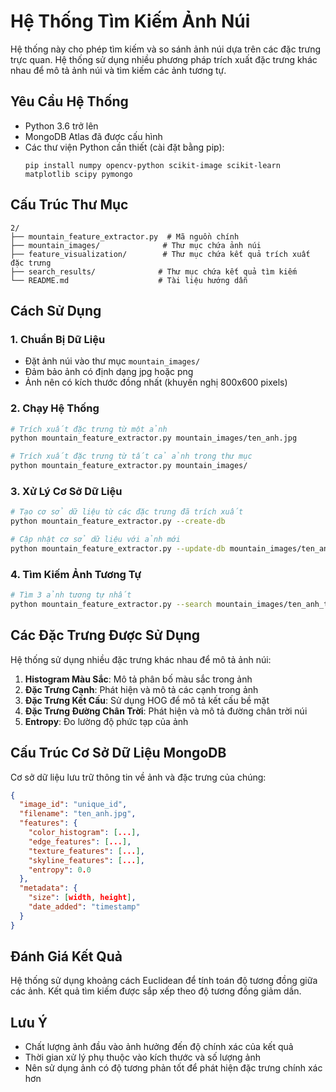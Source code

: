 # Hệ Thống Tìm Kiếm Ảnh Núi

Hệ thống này cho phép tìm kiếm và so sánh ảnh núi dựa trên các đặc trưng trực quan. Hệ thống sử dụng nhiều phương pháp trích xuất đặc trưng khác nhau để mô tả ảnh núi và tìm kiếm các ảnh tương tự.

## Yêu Cầu Hệ Thống

- Python 3.6 trở lên
- MongoDB Atlas đã được cấu hình
- Các thư viện Python cần thiết (cài đặt bằng pip):
  ```
  pip install numpy opencv-python scikit-image scikit-learn matplotlib scipy pymongo
  ```

## Cấu Trúc Thư Mục

```
2/
├── mountain_feature_extractor.py  # Mã nguồn chính
├── mountain_images/              # Thư mục chứa ảnh núi
├── feature_visualization/        # Thư mục chứa kết quả trích xuất đặc trưng
├── search_results/              # Thư mục chứa kết quả tìm kiếm
└── README.md                    # Tài liệu hướng dẫn
```

## Cách Sử Dụng

### 1. Chuẩn Bị Dữ Liệu

- Đặt ảnh núi vào thư mục `mountain_images/`
- Đảm bảo ảnh có định dạng jpg hoặc png
- Ảnh nên có kích thước đồng nhất (khuyến nghị 800x600 pixels)

### 2. Chạy Hệ Thống

```bash
# Trích xuất đặc trưng từ một ảnh
python mountain_feature_extractor.py mountain_images/ten_anh.jpg

# Trích xuất đặc trưng từ tất cả ảnh trong thư mục
python mountain_feature_extractor.py mountain_images/
```

### 3. Xử Lý Cơ Sở Dữ Liệu

```bash
# Tạo cơ sở dữ liệu từ các đặc trưng đã trích xuất
python mountain_feature_extractor.py --create-db

# Cập nhật cơ sở dữ liệu với ảnh mới
python mountain_feature_extractor.py --update-db mountain_images/ten_anh_moi.jpg
```

### 4. Tìm Kiếm Ảnh Tương Tự

```bash
# Tìm 3 ảnh tương tự nhất
python mountain_feature_extractor.py --search mountain_images/ten_anh_tim_kiem.jpg --top 3
```

## Các Đặc Trưng Được Sử Dụng

Hệ thống sử dụng nhiều đặc trưng khác nhau để mô tả ảnh núi:

1. **Histogram Màu Sắc**: Mô tả phân bố màu sắc trong ảnh
2. **Đặc Trưng Cạnh**: Phát hiện và mô tả các cạnh trong ảnh
3. **Đặc Trưng Kết Cấu**: Sử dụng HOG để mô tả kết cấu bề mặt
4. **Đặc Trưng Đường Chân Trời**: Phát hiện và mô tả đường chân trời núi
5. **Entropy**: Đo lường độ phức tạp của ảnh

## Cấu Trúc Cơ Sở Dữ Liệu MongoDB

Cơ sở dữ liệu lưu trữ thông tin về ảnh và đặc trưng của chúng:

```json
{
  "image_id": "unique_id",
  "filename": "ten_anh.jpg",
  "features": {
    "color_histogram": [...],
    "edge_features": [...],
    "texture_features": [...],
    "skyline_features": [...],
    "entropy": 0.0
  },
  "metadata": {
    "size": [width, height],
    "date_added": "timestamp"
  }
}
```

## Đánh Giá Kết Quả

Hệ thống sử dụng khoảng cách Euclidean để tính toán độ tương đồng giữa các ảnh. Kết quả tìm kiếm được sắp xếp theo độ tương đồng giảm dần.

## Lưu Ý

- Chất lượng ảnh đầu vào ảnh hưởng đến độ chính xác của kết quả
- Thời gian xử lý phụ thuộc vào kích thước và số lượng ảnh
- Nên sử dụng ảnh có độ tương phản tốt để phát hiện đặc trưng chính xác hơn 